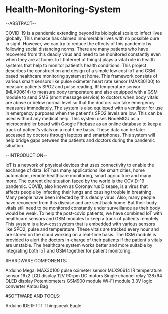 # Health-Monitoring-System

--ABSTRACT--

COVID-19 is a pandemic extending beyond its biological scale to infect lives globally. This menace has claimed innumerable lives with no possible cure in sight. However, we can try to reduce the effects of this pandemic by following social distancing norms. There are many patients who have recovered from this deadly virus and need to be monitored constantly even when they are at home. IoT (Internet of things) plays a vital role in health systems that help to monitor patient’s health conditions. This project describes the construction and design of a simple low cost IoT and GSM based healthcare monitoring system at home. This framework consists of various smart sensors like pulse oximeter heart rate sensor (MAX30100) to measure patients SPO2 and pulse reading, IR temperature sensor (MLX90614) to measure body temperature and also equipped with a GSM module to send SMS (short message service) to doctors when body vitals are above or below normal level so that the doctors can take emergency measures immediately. The system is also equipped with a ventilator for use in emergency purposes when the patient's SPO2 levels are low. This can be used without any medical help. This system uses NodeMCU as a microcontroller board with Google Firebase as an online database to keep a track of patient’s vitals on a real-time basis. These data can be later accessed by doctors through laptops and smartphones. This system will help bridge gaps between the patients and doctors during the pandemic situation.

--INTRODUCTION--

IoT is a network of physical devices that uses connectivity to enable the exchange of data. IoT has many applications like smart cities, home automation, remote healthcare monitoring, smart agriculture and many more. The current dire situation faced by the world is the COVID-19 pandemic. COVID, also known as Coronavirus Disease, is a virus that affects people by infecting their lungs and causing trouble in breathing. Many people have been infected by this deadly virus. Also, many people have recovered from this disease and are sent back home. But their body vitals still need to be monitored constantly under surveillance as their body would be weak.
To help the post-covid patients, we have combined IoT with healthcare sensors and GSM modules to keep a track of patients remotely. This system is a low-cost system that is embedded with various sensors like SPO2, pulse and temperature. These vitals are tracked every hour and are stored on the cloud working on a real-time basis. The GSM module is provided to alert the doctors in-charge of their patients if the patient's vitals are unstable. The healthcare system works better and more suitable by integrating both IoT and GSM together for patient monitoring.

#HARDWARE COMPONENTS:

Arduino Mega;
MAX30100 pulse oximeter sensor
MLX90614 IR temperature sensor
16x2 LCD display
12V 90rpm DC motors
Single channel relay
128x64 OLED display
Potentiometers
GSM900 module
Wi-Fi module
3.3V logic converter
Ambu Bag

#SOFTWARE AND TOOLS:

Arduino IDE
IFTTT
Thingspeak
Eagle



